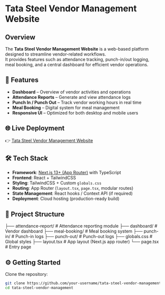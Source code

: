 # Tata Steel Vendor Management Website  




## Overview  
The **Tata Steel Vendor Management Website** is a web-based platform designed to streamline vendor-related workflows.  
It provides features such as attendance tracking, punch-in/out logging, meal booking, and a central dashboard for efficient vendor operations.  

## 🚀 Features  
- **Dashboard** – Overview of vendor activities and operations  
- **Attendance Reports** – Generate and view attendance logs  
- **Punch In / Punch Out** – Track vendor working hours in real time  
- **Meal Booking** – Digital system for meal management  
- **Responsive UI** – Optimized for both desktop and mobile users  

## 🌐 Live Deployment  
👉 [Tata Steel Vendor Management Website](https://tatasteelvendormanagement.vercel.app/)  

## 🛠️ Tech Stack  
- **Framework**: [Next.js 13+ (App Router)](https://nextjs.org/) with TypeScript  
- **Frontend**: React + TailwindCSS  
- **Styling**: TailwindCSS + Custom `globals.css`  
- **Routing**: App Router (`layout.tsx`, `page.tsx`, modular routes)  
- **State Management**: React hooks / Context API (if required)  
- **Deployment**: Cloud hosting (production-ready build)  

## 📂 Project Structure  
├── attendance-report/ # Attendance reporting module
├── dashboard/ # Vendor dashboard
├── meal-booking/ # Meal booking system
├── punch-in/ # Punch-in logs
├── punch-out/ # Punch-out logs
├── globals.css # Global styles
├── layout.tsx # App layout (Next.js app router)
└── page.tsx # Entry page

## ⚙️ Getting Started  

Clone the repository:  
```bash
git clone https://github.com/your-username/tata-steel-vendor-management.git
cd tata-steel-vendor-management
